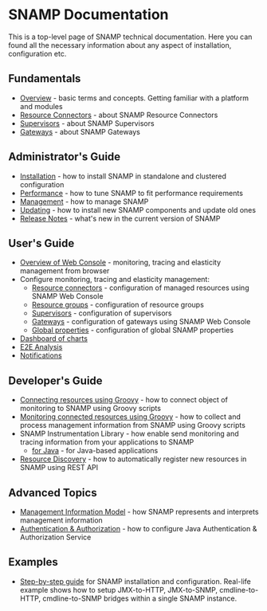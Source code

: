 SNAMP Documentation
====
This is a top-level page of SNAMP technical documentation. Here you can found all the necessary information about any aspect of installation, configuration etc.

## Fundamentals

* [Overview](overview.md) - basic terms and concepts. Getting familiar with a platform and modules
* [Resource Connectors](connectors/introduction.md) - about SNAMP Resource Connectors
* [Supervisors](supervisors/introduction.md) - about SNAMP Supervisors
* [Gateways](gateways/introduction.md) - about SNAMP Gateways

## Administrator's Guide

* [Installation](installation.md) - how to install SNAMP in standalone and clustered configuration
* [Performance](performance.md) - how to tune SNAMP to fit performance requirements
* [Management](mgmt.md) - how to manage SNAMP
* [Updating](updating.md) - how to install new SNAMP components and update old ones
* [Release Notes](ReleaseNotes.md) - what's new in the current version of SNAMP

## User's Guide

* [Overview of Web Console](webconsole/overview.md) - monitoring, tracing and elasticity management from browser
* Configure monitoring, tracing and elasticity management:
  * [Resource connectors](webconsole/config-connectors.md) - configuration of managed resources using SNAMP Web Console
  * [Resource groups](webconsole/config-groups.md) - configuration of resource groups
  * [Supervisors](webconsole/config-supervisors.md) - configuration of supervisors
  * [Gateways](webconsole/config-gateways.md) - configuration of gateways using SNAMP Web Console
  * [Global properties](webconsole/global-props.md) - configuration of global SNAMP properties
* [Dashboard of charts](webconsole/charts.md)
* [E2E Analysis](webconsole/e2e.md)
* [Notifications](webconsole/notifications.md)

## Developer's Guide

* [Connecting resources using Groovy](connectors/groovy-connector.md) - how to connect object of monitoring to SNAMP using Groovy scripts
* [Monitoring connected resources using Groovy](gateways/groovy-adapter.md) - how to collect and process management information from SNAMP using Groovy scripts
* SNAMP Instrumentation Library - how enable send monitoring and tracing information from your applications to SNAMP
  * [for Java](instrumentation/java.md) - for Java-based applications
* [Resource Discovery](resource-discovery.md) - how to automatically register new resources in SNAMP using REST API

## Advanced Topics

* [Management Information Model](inform_model.md) - how SNAMP represents and interprets management information
* [Authentication & Authorization](jaas.md) - how to configure Java Authentication & Authorization Service

## Examples
* [Step-by-step guide](examples/complete-example.md) for SNAMP installation and configuration. Real-life example shows how to setup JMX-to-HTTP, JMX-to-SNMP, cmdline-to-HTTP, cmdline-to-SNMP bridges within a single SNAMP instance.
